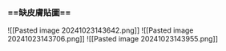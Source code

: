 ### ==缺皮膚貼圖==
![[Pasted image 20241023143642.png]]
![[Pasted image 20241023143706.png]]
![[Pasted image 20241023143955.png]]